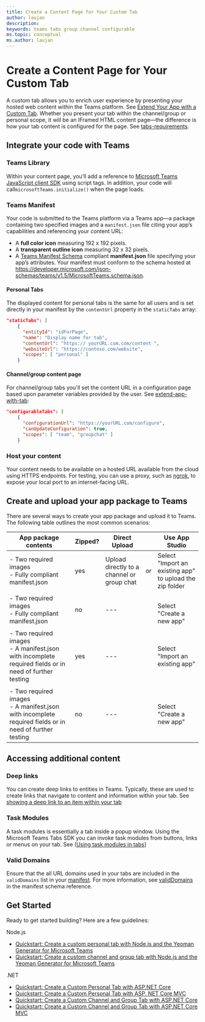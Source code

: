 ```yaml
---
title: Create a Content Page for Your Custom Tab
author: laujan
description: 
keywords: teams tabs group channel configurable 
ms.topic: conceptual
ms.author: laujan
---
```

# Create a Content Page for Your Custom Tab

A custom tab allows you to enrich user experience by presenting your hosted web content within the Teams platform. See [Extend Your App with a Custom Tab](foo.md). Whether you present your tab within the channel/group or personal scope, it will be an IFramed HTML content page—the difference is how your tab content is configured for the page. See [tabs-requirements](foo.md).

## Integrate your code with Teams

### Teams Library

Within your content page, you’ll add a reference to [Microsoft Teams JavaScript client SDK](/javascript/api/overview/msteams-client) using script tags. In addition, your code will call`microsoftTeams.initialize()` when the page loads.

### Teams Manifest

Your code is submitted to the Teams platform via a Teams app—a package containing two specified images and a `manifest.json` file citing your app’s capabilities and referencing your content URL:

- A **full color icon** measuring 192 x 192 pixels.
- A **transparent outline icon** measuring 32 x 32 pixels.
- A [Teams Manifest Schema](foo.md) compliant **manifest.json** file specifying your app’s attributes. Your manifest must conform to the schema hosted at <https://developer.microsoft.com/json-schemas/teams/v1.5/MicrosoftTeams.schema.json>.

#### Personal Tabs

The displayed content for personal tabs is the same for all users and is set directly in your manifest by the `contentUrl` property in the `staticTabs` array:

```json
"staticTabs": [
    {
      "entityId": "idForPage",
      "name": "Display name for tab",
      "contentUrl": "https:// yourURL.com.com/content ",
      "websiteUrl": "https://contoso.com/website",
      "scopes": [ "personal" ]
    }
```

#### Channel/group content page

For channel/group tabs you'll set the content URL in a configuration page based upon parameter variables provided by the user. See [extend-app-with-tab](foo.md):

```json
"configurableTabs": [
    {
      "configurationUrl": "https://yourURL.com/configure",
      "canUpdateConfiguration": true,
      "scopes": [ "team", "groupchat" ]
    }
```

### Host your content

Your content needs to be available on a hosted URL available from the cloud using HTTPS endpoints. For testing, you can use a proxy, such as [ngrok](https://ngrok.com/), to expose your local port to an internet-facing URL.

## Create and upload your app package to Teams

There are several ways to create your app package and upload it to Teams. The following table outlines the most common scenarios:

|App package contents| Zipped?       | Direct Upload||Use App Studio|
| ---------------| :-----------------|-----------|---|-------------- |
|- Two required images<br>- Fully compliant manifest.json<br>|yes |Upload directly to a channel or group chat<br>|or<br>|Select "Import an existing app" to upload the zip folder<br>|
| | |
|- Two required images<br>- Fully compliant manifest.json<br>|no|---||<br> Select "Create a new app"<br>|
|||
|- Two required images<br>- A manifest.json with incomplete required fields or in need of further testing<br>|yes|---||Select "Import an existing app"<br>|
|||
|- Two required images<br> - A manifest.json with incomplete required fields or in need of further testing<br>|no|---||Select "Create a new app"<br>|

## Accessing additional content

### Deep links

You can create deep links to entities in Teams. Typically, these are used to create links that navigate to content and information within your tab. See [showing a deep link to an item within your tab](foo.md)

### Task Modules

A task modules is essentially a tab inside a popup window.
Using the Microsoft Teams Tabs SDK you can invoke task modules from buttons, links or menus on your tab. See ([Using task modules in tabs](foo.md)]

### Valid Domains

Ensure that the all URL domains used in your tabs are included in the `validDomains` list in your [manifest](~/concepts/apps/apps-package). For more information, see [validDomains](~/resources/schema/manifest-schema#validdomains) in the manifest schema reference.

## Get Started

Ready to get started building? Here are a few guidelines:

Node.js

- [Quickstart: Create a custom personal tab with Node.js and the Yeoman Generator for Microsoft Teams](foo.md)
- [Quickstart: Create a custom channel and group tab with Node.js and the Yeoman Generator for Microsoft Teams](foo.md)

.NET

- [Quickstart: Create a Custom Personal Tab with ASP.NET Core](foo.md)
- [Quickstart: Create a Custom Personal Tab with ASP. NET Core MVC](foo.md)
- [Quickstart: Create a Custom Channel and Group Tab with ASP.NET Core](foo.md)
- [Quickstart: Create a Custom Channel and Group Tab with ASP.NET Core MVC](foo.md)
